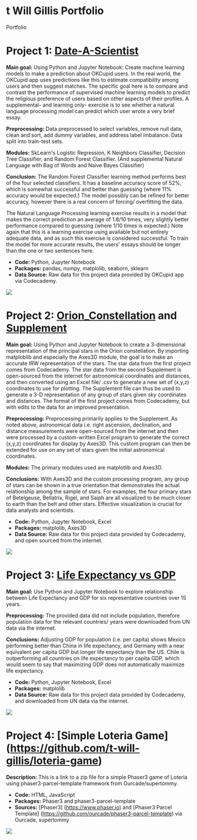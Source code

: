# t Will Gillis Portfolio
Portfolio

# Project 1: [Date-A-Scientist](https://github.com/t-will-gillis/portfolio-ok_cupid_date-a-scientist/blob/main/date-a-scientist.ipynb)

**Main goal:** Using Python and Jupyter Notebook: Create machine learning models to make a prediction about OKCupid users. In the real world, the OKCupid app uses predictions like this to estimate compatibility among users and then suggest matches. The specific goal here is to compare and contrast the performance of supervised machine learning models to predict the religious preference of users based on other aspects of their profiles. A supplemental- and learning only- exercise is to see whether a natural language processing model can predict which user wrote a very brief essay. 

**Preprocessing:** Data preprocessed to select variables, remove null data, clean and sort, add dummy variables, and address label imbalance. Data split into train-test sets.

**Modules:** SkLearn's Logistic Regression, K Neighbors Classifier, Decision Tree Classifier, and Random Forest Classifier. (And supplemental Natural Language with Bag of Words and Naive Bayes Classifier)

**Conclusion:** The Random Forest Classifier learning method performs best of the four selected classifiers. It has a baseline accuracy score of 52%, which is somewhat successful and better than guessing (where 11% accuracy would be expected.) The model possibly can be refined for better accuracy, however there is a real concern of forcing/ overfitting the data. 

The Natural Language Processing learning exercise results in a model that makes the correct prediction an average of 1.8/10 times, very slightly better performance compared to guessing (where 1/10 times is expected.) Note again that this is a learning exercise using available but not entirely adequate data, and as such this exercise is considered successful. To train the model for more accurate results, the users' essays should be longer than the one or two sentences here. 

- **Code:** Python, Jupyter Notebook
- **Packages:** pandas, numpy, matplolib, seaborn, sklearn 
- **Data Source:** Raw data for this project data provided by OKCupid app via Codecademy. 


![](/images/confusion.png)



# Project 2: [Orion_Constellation](https://github.com/t-will-gillis/orion_constellation/blob/main/constellation.ipynb) and [Supplement](https://github.com/t-will-gillis/orion_constellation/blob/main/supplemental.ipynb)

**Main goal:** Using Python and Jupyter Notebook to create a 3-dimensional representation of the principal stars in the Orion constellation. By importing matploblib and especially the Axes3D module, the goal is to make an accurate IRW representation of the stars. The star data from the first project comes from Codecademy. The star data from the second Supplement is open-sourced from the internet for astronomical coordinates and distances, and then converted using an Excel file/ .csv to generate a new set of (x,y,z) coordinates to use for plotting. The Supplement file can thus be used to generate a 3-D representation of any group of stars given sky coordinates and distances. The format of the first project comes from Codecademy, but with edits to the data for an improved presentation.

**Preprocessing:** Preprocessing primarily applies to the Supplement. As noted above, astronomical data i.e. right ascension, declination, and distance measurements were open-sourced from the internet and then were processed by a custom-written Excel program to generate the correct (x,y,z) coordinates for display by Axes3D. This custom program can then be extended for use on any set of stars given the initial astronomical coordinates.

**Modules:** The primary modules used are matplotlib and Axes3D.

**Conclusions:** With Axes3D and the custom processing program, any group of stars can be shown in a true orientation that demonstrates the actual relationship among the sample of stars. For examples, the four primary stars of Betelgeuse, Bellatrix, Rigel, and Saiph are all visualized to be much closer to earth than the belt and other stars. Effective visualization is crucial for data analysts and scientists.

- **Code:** Python, Jupyter Notebook, Excel
- **Packages:** matplolib, Axes3D
- **Data Source:** Raw data for this project data provided by Codecademy, and open sourced from the internet. 

![](/images/orion_3-dr.png)

# Project 3: [Life Expectancy vs GDP](https://github.com/t-will-gillis/gdp_and_life_expectancy/blob/main/life_expectancy_gdp.ipynb) 

**Main goal:** Use Python and Jupyter Notebook to explore relationship between Life Expectancy and GDP for six representative countries over 15 years.

**Preprocessing:** The provided data did not include population, therefore population data for the relevant countries/ years were downloaded from UN data via the internet.

**Conclusions:** Adjusting GDP for population (i.e. per capita) shows Mexico performing better than China in life expectancy, and Germany with a near equivalent per capita GDP but longer life expectancy than the US. Chile is outperforming all countries on life expectancy to per capita GDP, which would seem to say that maximizing GDP does not automatically maximize life expectancy.

- **Code:** Python, Jupyter Notebook, Excel
- **Packages:** matplolib
- **Data Source:** Raw data for this project data provided by Codecademy, and downloaded from UN data via the internet. 

![](/images/life-gdp_pc_per_country_per_year.png)

# Project 4: [Simple Loteria Game] (https://github.com/t-will-gillis/loteria-game)

**Description:** This is a link to a zip file for a simple Phaser3 game of Loteria using phaser3-parcel-template framework from Ourcade/supertommy. 

- **Code:** HTML, JavaScript
- **Packages:** Phaser3 and phaser3-parcel-template
- **Sources:** [Phaser3] (https://www.phaser.io) and [Phaser3 Parcel Template] (https://github.com/ourcade/phaser3-parcel-template) via Ourcade, supertommy 

![](/images/loteria_screenshot.png)
